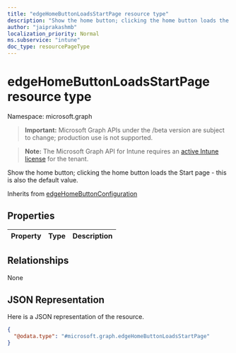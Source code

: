 ```yaml
---
title: "edgeHomeButtonLoadsStartPage resource type"
description: "Show the home button; clicking the home button loads the Start page - this is also the default value."
author: "jaiprakashmb"
localization_priority: Normal
ms.subservice: "intune"
doc_type: resourcePageType
---
```


# edgeHomeButtonLoadsStartPage resource type

Namespace: microsoft.graph

> **Important:** Microsoft Graph APIs under the /beta version are subject to change; production use is not supported.

> **Note:** The Microsoft Graph API for Intune requires an [active Intune license](https://go.microsoft.com/fwlink/?linkid=839381) for the tenant.

Show the home button; clicking the home button loads the Start page - this is also the default value.


Inherits from [edgeHomeButtonConfiguration](../resources/intune-deviceconfig-edgehomebuttonconfiguration.md)

## Properties
|Property|Type|Description|
|:---|:---|:---|

## Relationships
None

## JSON Representation
Here is a JSON representation of the resource.
<!-- {
  "blockType": "resource",
  "@odata.type": "microsoft.graph.edgeHomeButtonLoadsStartPage"
}
-->
``` json
{
  "@odata.type": "#microsoft.graph.edgeHomeButtonLoadsStartPage"
}
```